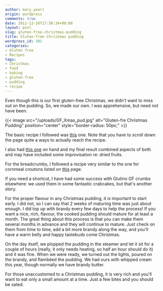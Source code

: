 ```yaml
---
author: mary.yearl
origin: wordpress
comments: true
date: 2011-12-26T17:50:34+00:00
layout: post
slug: gluten-free-christmas-pudding
title: Gluten-free Christmas pudding
wordpress_id: 381
categories:
- Gluten free
- Recipes
tags:
- Christmas
- food
- baking
- gluten-free
- pudding
- recipe
---
```



Even though this is our first gluten-free Christmas, we didn't want to miss out on the pudding. So, we made our own. I was apprehensive, but need not have been.

{{< image src="/uploads/GF_Xmas_pud.jpg" alt="Gluten-fre Christmas Pudding" position="center" style="border-radius: 50px;" >}}

The basic recipe I followed was [this](http://www.jamieoliver.com/recipes/member-recipes/Gluten%20Free%20Christmas%20Pudding/1414) one. Note that you have to scroll down the page quite a ways to actually reach the recipe.

I also had [this one](http://britishfood.about.com/od/christmas/r/xmaspud.htm) on hand and my final result combined aspects of both and may have included some improvisation re: dried fruits.

For the breadcrumbs, I followed a recipe very similar to the one for cornmeal croutons listed on [this](http://www.celiac.com/articles/340/1/Corn-Bread-Stuffing-Gluten-Free/Page1.html) page.

If you need a shortcut, I have had some success with Glutino GF crumbs elsewhere: we used them in some fantastic crabcakes, but that's another story.

For the proper flavour in any Christmas pudding, it is important to start early. I did not, so I can say that 2 weeks of maturing time was just about enough. I did top up with brandy every few days to help the process! If you want a nice, rich, flavour, the cooked pudding should mature for at least a month. The great thing about this process is that you can make them several months in advance and they will continue to mature. Just check on them from time to time, add a bit more brandy along the way, and you'll have a warm belly and happy tastebuds come Christmas.

On the day itself, we plopped the pudding in the steamer and let it sit for a couple of hours (really, it only needs heating, so half an hour should do it) and it was fine. When we were ready, we turned out the lights, poured on the brandy, and flambéed the pudding. We had ours with whipped cream this year, though normally we have brandy butter.

For those unaccustomed to a Christmas pudding, it is very rich and you'll want to eat only a small amount at a time. Just a few bites and you should be sated.
